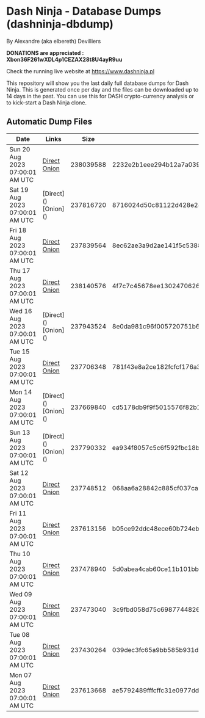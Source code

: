 # Dash Ninja - Database Dumps (dashninja-dbdump)
By Alexandre (aka elbereth) Devilliers

**DONATIONS are appreciated : Xbon36F261wXDL4p1CEZAX28t8U4ayR9uu**

Check the running live website at https://www.dashninja.pl

This repository will show you the last daily full database dumps for Dash Ninja. This is generated once per day and the files can be downloaded up to 14 days in the past.
You can use this for DASH crypto-currency analysis or to kick-start a Dash Ninja clone.


## Automatic Dump Files
| Date | Links | Size | SHA256 |
|--|--|--|--|
| Sun 20 Aug 2023 07:00:01 AM UTC | [Direct](https://oshi.at/dPUz) [Onion](http://5ety7tpkim5me6eszuwcje7bmy25pbtrjtue7zkqqgziljwqy3rrikqd.onion/dPUz) | 238039588 | 2232e2b1eee294b12a7a0394ca38b7ac446bef2e1bb23c8c80f1522b802818cf | 
| Sat 19 Aug 2023 07:00:01 AM UTC | [Direct](</body></html>) [Onion](</body></html>) | 237816720 | 8716024d50c81122d428e24ce7793614aab5d9d19bbf6025dd8ab92dc705249b | 
| Fri 18 Aug 2023 07:00:01 AM UTC | [Direct](https://oshi.at/eXjk) [Onion](http://5ety7tpkim5me6eszuwcje7bmy25pbtrjtue7zkqqgziljwqy3rrikqd.onion/eXjk) | 237839564 | 8ec62ae3a9d2ae141f5c5388a99b729f49d5242dd126c0c46f325bbf709e1bac | 
| Thu 17 Aug 2023 07:00:01 AM UTC | [Direct](https://oshi.at/bPsf) [Onion](http://5ety7tpkim5me6eszuwcje7bmy25pbtrjtue7zkqqgziljwqy3rrikqd.onion/bPsf) | 238140576 | 4f7c7c45678ee130247062627d929e641180ca295c541050186f3104b03c5443 | 
| Wed 16 Aug 2023 07:00:01 AM UTC | [Direct](</body></html>) [Onion](</body></html>) | 237943524 | 8e0da981c96f005720751b68dcabeacbfb9e2529d8ecb6e62010eb7fa3f54fc6 | 
| Tue 15 Aug 2023 07:00:01 AM UTC | [Direct](https://oshi.at/RSok) [Onion](http://5ety7tpkim5me6eszuwcje7bmy25pbtrjtue7zkqqgziljwqy3rrikqd.onion/RSok) | 237706348 | 781f43e8a2ce182fcfcf176a3de8fd16dc578b40f5f87167fee533fd2cbee32d | 
| Mon 14 Aug 2023 07:00:01 AM UTC | [Direct](</body></html>) [Onion](</body></html>) | 237669840 | cd5178db9f9f5015576f82b1cc48019eee9630948b83c0fa968cc54b7dd578b4 | 
| Sun 13 Aug 2023 07:00:01 AM UTC | [Direct](</body></html>) [Onion](</body></html>) | 237790332 | ea934f8057c5c6f592fbc18b2561004624413a4a363356bde60d84f1c10496ae | 
| Sat 12 Aug 2023 07:00:01 AM UTC | [Direct](https://oshi.at/aXYF) [Onion](http://5ety7tpkim5me6eszuwcje7bmy25pbtrjtue7zkqqgziljwqy3rrikqd.onion/aXYF) | 237748512 | 068aa6a28842c885cf037ca570f4b3c11fe9767b948ec419387d4db24d641702 | 
| Fri 11 Aug 2023 07:00:01 AM UTC | [Direct](https://oshi.at/fHnC) [Onion](http://5ety7tpkim5me6eszuwcje7bmy25pbtrjtue7zkqqgziljwqy3rrikqd.onion/fHnC) | 237613156 | b05ce92ddc48ece60b724ebf2cb86340003d706038c023b400de813bd665564b | 
| Thu 10 Aug 2023 07:00:01 AM UTC | [Direct](https://oshi.at/LSqm) [Onion](http://5ety7tpkim5me6eszuwcje7bmy25pbtrjtue7zkqqgziljwqy3rrikqd.onion/LSqm) | 237478940 | 5d0abea4cab60ce11b101bbe51bbf372a46ac3fc2801fb5a2e367ad576c40faf | 
| Wed 09 Aug 2023 07:00:01 AM UTC | [Direct](https://oshi.at/BWuW) [Onion](http://5ety7tpkim5me6eszuwcje7bmy25pbtrjtue7zkqqgziljwqy3rrikqd.onion/BWuW) | 237473040 | 3c9fbd058d75c6987744826b7cce78bbfd161eaf4ab024828f52e5da06bceecb | 
| Tue 08 Aug 2023 07:00:01 AM UTC | [Direct](https://oshi.at/eUVw) [Onion](http://5ety7tpkim5me6eszuwcje7bmy25pbtrjtue7zkqqgziljwqy3rrikqd.onion/eUVw) | 237430264 | 039dec3fc65a9bb585b931dab33f4d979052f112bae36d70428bbf35d19bc6fa | 
| Mon 07 Aug 2023 07:00:01 AM UTC | [Direct](https://oshi.at/Ywaf) [Onion](http://5ety7tpkim5me6eszuwcje7bmy25pbtrjtue7zkqqgziljwqy3rrikqd.onion/Ywaf) | 237613668 | ae5792489fffcffc31e0977ddbc912ba7a24a8b67f2e5908ebb6137a49def673 | 
